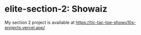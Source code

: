 # elite-section-2: Showaiz
My section 2 project is available at https://tic-tac-toe-showu10s-projects.vercel.app/
